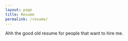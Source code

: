 ```yaml
---
layout: page
title: Resume
permalink: /resume/
---
```


Ahh the good old resume for people that want to hire me.